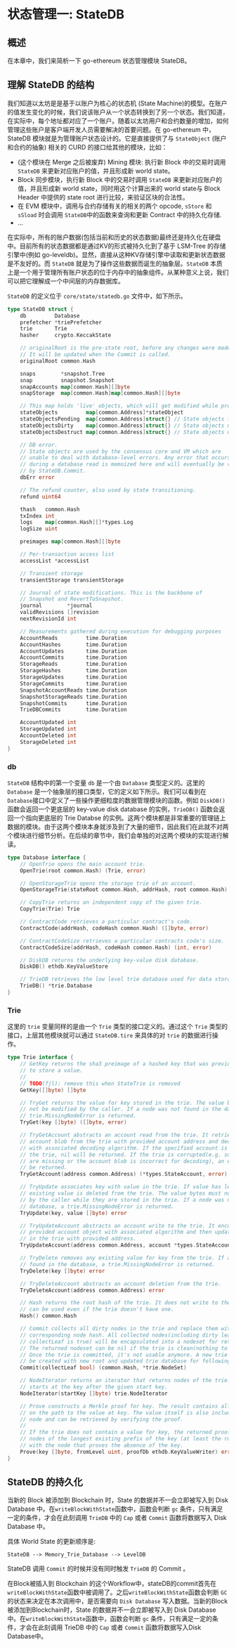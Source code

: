 # 状态管理一: StateDB
## 概述
在本章中，我们来简析一下 go-ethereum 状态管理模块 StateDB。

## 理解 StateDB 的结构
我们知道以太坊是是基于以账户为核心的状态机 (State Machine)的模型。在账户的值发生变化的时候，我们说该账户从一个状态转换到了另一个状态。我们知道，在实际中，每个地址都对应了一个账户。随着以太坊用户和合约数量的增加，如何管理这些账户是客户端开发人员需要解决的首要问题。在 go-ethereum 中，StateDB 模块就是为管理账户状态设计的。它是直接提供了与 `StateObject` (账户和合约的抽象) 相关的 CURD 的接口给其他的模块，比如：

- (这个模块在 Merge 之后被废弃) Mining 模块: 执行新 Block 中的交易时调用 `StateDB` 来更新对应账户的值，并且形成新 world state。
- Block 同步模块，执行新 Block 中的交易时调用 `StateDB` 来更新对应账户的值，并且形成新 world state，同时用这个计算出来的 world state与 Block Header 中提供的 state root 进行比较，来验证区块的合法性。
- 在 EVM 模块中，调用与合约存储有关的相关的两个 opcode, `sStore` 和 `sSload` 时会调用 `StateDB`中的函数来查询和更新 Contract 中的持久化存储.
- ...

在实际中，所有的账户数据(包括当前和历史的状态数据)最终还是持久化在硬盘中。目前所有的状态数据都是通过KV的形式被持久化到了基于 LSM-Tree 的存储引擎中(例如 go-leveldb)。显然，直接从这种KV存储引擎中读取和更新状态数据是不友好的。而 `StateDB` 就是为了操作这些数据而诞生的抽象层。`StateDB` 本质上是一个用于管理所有账户状态的位于内存中的抽象组件。从某种意义上说，我们可以把它理解成一个中间层的内存数据库。


`StateDB` 的定义位于 `core/state/statedb.go` 文件中，如下所示。
```go
type StateDB struct {
	db         Database
	prefetcher *triePrefetcher
	trie       Trie
	hasher     crypto.KeccakState

	// originalRoot is the pre-state root, before any changes were made.
	// It will be updated when the Commit is called.
	originalRoot common.Hash

	snaps        *snapshot.Tree
	snap         snapshot.Snapshot
	snapAccounts map[common.Hash][]byte
	snapStorage  map[common.Hash]map[common.Hash][]byte

	// This map holds 'live' objects, which will get modified while processing a state transition.
	stateObjects         map[common.Address]*stateObject
	stateObjectsPending  map[common.Address]struct{} // State objects finalized but not yet written to the trie
	stateObjectsDirty    map[common.Address]struct{} // State objects modified in the current execution
	stateObjectsDestruct map[common.Address]struct{} // State objects destructed in the block

	// DB error.
	// State objects are used by the consensus core and VM which are
	// unable to deal with database-level errors. Any error that occurs
	// during a database read is memoized here and will eventually be returned
	// by StateDB.Commit.
	dbErr error

	// The refund counter, also used by state transitioning.
	refund uint64

	thash   common.Hash
	txIndex int
	logs    map[common.Hash][]*types.Log
	logSize uint

	preimages map[common.Hash][]byte

	// Per-transaction access list
	accessList *accessList

	// Transient storage
	transientStorage transientStorage

	// Journal of state modifications. This is the backbone of
	// Snapshot and RevertToSnapshot.
	journal        *journal
	validRevisions []revision
	nextRevisionId int

	// Measurements gathered during execution for debugging purposes
	AccountReads         time.Duration
	AccountHashes        time.Duration
	AccountUpdates       time.Duration
	AccountCommits       time.Duration
	StorageReads         time.Duration
	StorageHashes        time.Duration
	StorageUpdates       time.Duration
	StorageCommits       time.Duration
	SnapshotAccountReads time.Duration
	SnapshotStorageReads time.Duration
	SnapshotCommits      time.Duration
	TrieDBCommits        time.Duration

	AccountUpdated int
	StorageUpdated int
	AccountDeleted int
	StorageDeleted int
}
```


### db
`StateDB` 结构中的第一个变量 `db` 是一个由 `Database` 类型定义的。这里的 `Database` 是一个抽象层的接口类型，它的定义如下所示。我们可以看到在`Database`接口中定义了一些操作更细粒度的数据管理模块的函数。例如 `DiskDB()` 函数会返回一个更底层的 key-value disk database 的实例，`TrieDB()` 函数会返回一个指向更底层的 Trie Databse 的实例。这两个模块都是非常重要的管理链上数据的模块。由于这两个模块本身就涉及到了大量的细节，因此我们在此就不对两个模块进行细节分析。在后续的章节中，我们会单独的对这两个模块的实现进行解读。

```go
type Database interface {
	// OpenTrie opens the main account trie.
	OpenTrie(root common.Hash) (Trie, error)

	// OpenStorageTrie opens the storage trie of an account.
	OpenStorageTrie(stateRoot common.Hash, addrHash, root common.Hash) (Trie, error)

	// CopyTrie returns an independent copy of the given trie.
	CopyTrie(Trie) Trie

	// ContractCode retrieves a particular contract's code.
	ContractCode(addrHash, codeHash common.Hash) ([]byte, error)

	// ContractCodeSize retrieves a particular contracts code's size.
	ContractCodeSize(addrHash, codeHash common.Hash) (int, error)

	// DiskDB returns the underlying key-value disk database.
	DiskDB() ethdb.KeyValueStore

	// TrieDB retrieves the low level trie database used for data storage.
	TrieDB() *trie.Database
}
```

### Trie
这里的 `trie` 变量同样的是由一个 `Trie` 类型的接口定义的。通过这个 `Trie` 类型的接口，上层其他模块就可以通过 `StateDB.tire` 来具体的对 `trie` 的数据进行操作。

```go
type Trie interface {
	// GetKey returns the sha3 preimage of a hashed key that was previously used
	// to store a value.
	//
	// TODO(fjl): remove this when StateTrie is removed
	GetKey([]byte) []byte

	// TryGet returns the value for key stored in the trie. The value bytes must
	// not be modified by the caller. If a node was not found in the database, a
	// trie.MissingNodeError is returned.
	TryGet(key []byte) ([]byte, error)

	// TryGetAccount abstracts an account read from the trie. It retrieves the
	// account blob from the trie with provided account address and decodes it
	// with associated decoding algorithm. If the specified account is not in
	// the trie, nil will be returned. If the trie is corrupted(e.g. some nodes
	// are missing or the account blob is incorrect for decoding), an error will
	// be returned.
	TryGetAccount(address common.Address) (*types.StateAccount, error)

	// TryUpdate associates key with value in the trie. If value has length zero, any
	// existing value is deleted from the trie. The value bytes must not be modified
	// by the caller while they are stored in the trie. If a node was not found in the
	// database, a trie.MissingNodeError is returned.
	TryUpdate(key, value []byte) error

	// TryUpdateAccount abstracts an account write to the trie. It encodes the
	// provided account object with associated algorithm and then updates it
	// in the trie with provided address.
	TryUpdateAccount(address common.Address, account *types.StateAccount) error

	// TryDelete removes any existing value for key from the trie. If a node was not
	// found in the database, a trie.MissingNodeError is returned.
	TryDelete(key []byte) error

	// TryDeleteAccount abstracts an account deletion from the trie.
	TryDeleteAccount(address common.Address) error

	// Hash returns the root hash of the trie. It does not write to the database and
	// can be used even if the trie doesn't have one.
	Hash() common.Hash

	// Commit collects all dirty nodes in the trie and replace them with the
	// corresponding node hash. All collected nodes(including dirty leaves if
	// collectLeaf is true) will be encapsulated into a nodeset for return.
	// The returned nodeset can be nil if the trie is clean(nothing to commit).
	// Once the trie is committed, it's not usable anymore. A new trie must
	// be created with new root and updated trie database for following usage
	Commit(collectLeaf bool) (common.Hash, *trie.NodeSet)

	// NodeIterator returns an iterator that returns nodes of the trie. Iteration
	// starts at the key after the given start key.
	NodeIterator(startKey []byte) trie.NodeIterator

	// Prove constructs a Merkle proof for key. The result contains all encoded nodes
	// on the path to the value at key. The value itself is also included in the last
	// node and can be retrieved by verifying the proof.
	//
	// If the trie does not contain a value for key, the returned proof contains all
	// nodes of the longest existing prefix of the key (at least the root), ending
	// with the node that proves the absence of the key.
	Prove(key []byte, fromLevel uint, proofDb ethdb.KeyValueWriter) error
}
```

## StateDB 的持久化
当新的 Block 被添加到 Blockchain 时，State 的数据并不一会立即被写入到 Disk Database 中。在`writeBlockWithState`函数中，函数会判断 `gc` 条件，只有满足一定的条件，才会在此刻调用 `TrieDB` 中的 `Cap` 或者 `Commit` 函数将数据写入 Disk Database 中。

具体 World State 的更新顺序是:
```
StateDB --> Memory_Trie_Database --> LevelDB
```

StateDB 调用 `Commit` 的时候并没有同时触发 `TrieDB` 的 Commit 。

在Block被插入到 Blockchain 的这个Workflow中，stateDB的commit首先在`writeBlockWithState`函数中被调用了。之后`writeBlockWithState`函数会判断 `GC` 的状态来决定在本次调用中，是否需要向 `Disk Database` 写入数据。当新的Block被添加到Blockchain时，State 的数据并不一会立即被写入到 Disk Database 中。在`writeBlockWithState`函数中，函数会判断 `gc` 条件，只有满足一定的条件，才会在此刻调用 TrieDB 中的 `Cap` 或者 `Commit` 函数将数据写入Disk Database中。